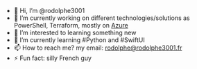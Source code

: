 - 👋 Hi, I’m @rodolphe3001
- 🔭 I’m currently working on different technologies/solutions as PowerShell, Terraform, mostly on [Azure](https://azure.microsoft.com/en-us/)
- 👀 I’m interested to learning something new
- 🌱 I’m currently learning #Python and #SwiftUI
- 📫 How to reach me? my email: rodolphe@rodolphe3001.fr 
- ⚡ Fun fact: silly French guy

<!---
rodolphe3001/rodolphe3001 is a ✨ special ✨ repository because its `README.md` (this file) appears on your GitHub profile.
You can click the Preview link to take a look at your changes.
--->
